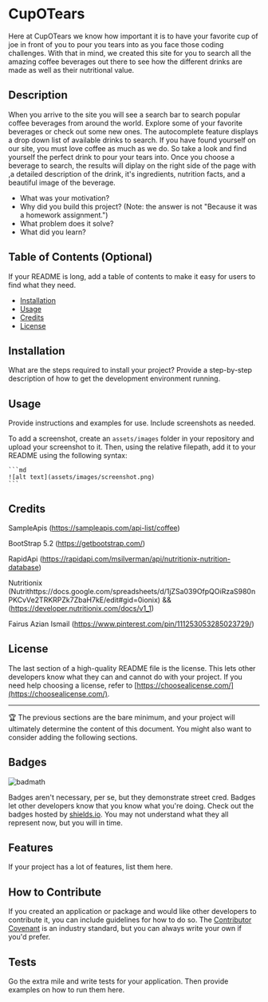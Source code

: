 # CupOTears
Here at CupOTears we know how important it is to have your favorite cup of joe in front of you to pour you tears into as you face those coding challenges.  With that in mind, we created this site for you to search all the amazing coffee beverages out there to see how the different drinks are made as well as their nutritional value.
## Description
When you arrive to the site you will see a search bar to search popular coffee beverages from around the world.  Explore some of your favorite beverages or check out some new ones.  The autocomplete feature displays a drop down list of available drinks to search.  If you have found yourself on our site, you must love coffee as much as we do. So take a look and find yourself the perfect drink to pour your tears into. Once you choose a beverage to search, the results will diplay on the right side of the page with ,a detailed description of the drink, it's ingredients, nutrition facts, and a beautiful image of the beverage.

- What was your motivation?
- Why did you build this project? (Note: the answer is not "Because it was a homework assignment.")
- What problem does it solve?
- What did you learn?

## Table of Contents (Optional)

If your README is long, add a table of contents to make it easy for users to find what they need.

- [Installation](#installation)
- [Usage](#usage)
- [Credits](#credits)
- [License](#license)

## Installation

What are the steps required to install your project? Provide a step-by-step description of how to get the development environment running.

## Usage

Provide instructions and examples for use. Include screenshots as needed.

To add a screenshot, create an `assets/images` folder in your repository and upload your screenshot to it. Then, using the relative filepath, add it to your README using the following syntax:

    ```md
    ![alt text](assets/images/screenshot.png)
    ```

## Credits

SampleApis  (https://sampleapis.com/api-list/coffee)

BootStrap 5.2      (https://getbootstrap.com/)

RapidApi   (https://rapidapi.com/msilverman/api/nutritionix-nutrition-database)

Nutritionix (Nutrithttps://docs.google.com/spreadsheets/d/1jZSa039OfpQOiRzaS980nPKCvVe2TRKRPZk7ZbaH7kE/edit#gid=0ionix) &&
            (https://developer.nutritionix.com/docs/v1_1)

Fairus Azian Ismail (https://www.pinterest.com/pin/111253053285023729/)
## License

The last section of a high-quality README file is the license. This lets other developers know what they can and cannot do with your project. If you need help choosing a license, refer to [https://choosealicense.com/](https://choosealicense.com/).

---

🏆 The previous sections are the bare minimum, and your project will ultimately determine the content of this document. You might also want to consider adding the following sections.

## Badges

![badmath](https://img.shields.io/github/languages/top/lernantino/badmath)

Badges aren't necessary, per se, but they demonstrate street cred. Badges let other developers know that you know what you're doing. Check out the badges hosted by [shields.io](https://shields.io/). You may not understand what they all represent now, but you will in time.

## Features

If your project has a lot of features, list them here.

## How to Contribute

If you created an application or package and would like other developers to contribute it, you can include guidelines for how to do so. The [Contributor Covenant](https://www.contributor-covenant.org/) is an industry standard, but you can always write your own if you'd prefer.

## Tests

Go the extra mile and write tests for your application. Then provide examples on how to run them here.
